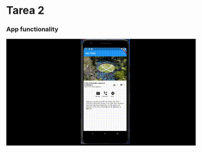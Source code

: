 # Tarea 2
### App functionality
<img src="https://github.com/correa21/mobiles/blob/master/tareas/t02/doc/vid/app_functionality.gif">
